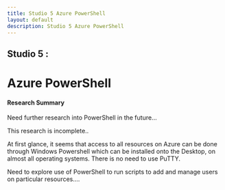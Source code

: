 ```yaml
---
title: Studio 5 Azure PowerShell
layout: default
description: Studio 5 Azure PowerShell
---
```


## Studio 5 : 
# Azure PowerShell

#### Research Summary

Need further research into PowerShell in the future...

This research is incomplete..

At first glance, it seems that access to all resources on Azure can be done through Windows Powershell which can be installed onto the Desktop, on almost all operating systems.
There is no need to use PuTTY.

Need to explore use of PowerShell to run scripts to add and manage users on particular resources.... 

